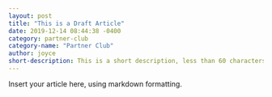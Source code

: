 ```yaml
---
layout: post
title: "This is a Draft Article"
date: 2019-12-14 08:44:38 -0400
category: partner-club
category-name: "Partner Club"
author: joyce
short-description: This is a short description, less than 60 characters if possible.
---
```


Insert your article here, using markdown formatting.

